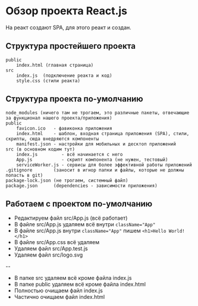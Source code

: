 # Обзор проекта React.js

На реакт создают SPA, для этого реакт и создан.

## Структура простейшего проекта
    public
        index.html (главная страница)
    src
        index.js  (подключение реакта и код)
        style.css (стили реакта)

## Структура проекта по-умолчанию
    node_modules (ничего там не трогаем, это различные пакеты, отвечающие за функционал нашего проекта/приложения)
    public
        favicon.ico   - фавиконка приложения
        index.html    - шаблон, входная страница приложения (SPA), стили, скрипты, сюда внедряются компоненты
        manifest.json - настройки для мобильных и десктоп приложений
    src (в основном кодим тут)
        index.js         - всё начинается с него
        App.js           - скрипт компонента (не нужен, тестовый)
        serviceWorker.js - сервисы для более эффективной работы приложений
    .gitignore        (заносит в игнор папки и файлы, которые не должны попасть в git)
    package-lock.json (не трогаем, системный файл)
    package.json      (dependencies - зависимости приложения)

## Работаем с проектом по-умолчанию
* Редактируем файл src/App.js (всё работает)
* В файле src/App.js удаляем всё внутри `className="App"`
* В файле src/App.js внутри `className="App"` пишем `<h1>Hello World!</h1>`
* В файле src/App.css всё удаляем
* Удаляем файл src/App.test.js
* Удаляем файл src/logo.svg

--
* В папке src удаляем всё кроме файла index.js
* В папке public удаляем всё кроме файла index.html
* Полностью очищаем файл index.js
* Частично очищаем файл index.html
